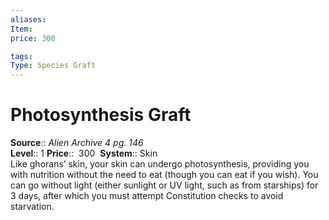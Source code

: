```yaml
---
aliases: 
Item:
price: 300

tags: 
Type: Species Graft
---
```


# Photosynthesis Graft

**Source**:: _Alien Archive 4 pg. 146_  
**Level**:: 1
**Price**::  300 
**System**:: Skin  
Like ghorans’ skin, your skin can undergo photosynthesis, providing you with nutrition without the need to eat (though you can eat if you wish). You can go without light (either sunlight or UV light, such as from starships) for 3 days, after which you must attempt Constitution checks to avoid starvation.
